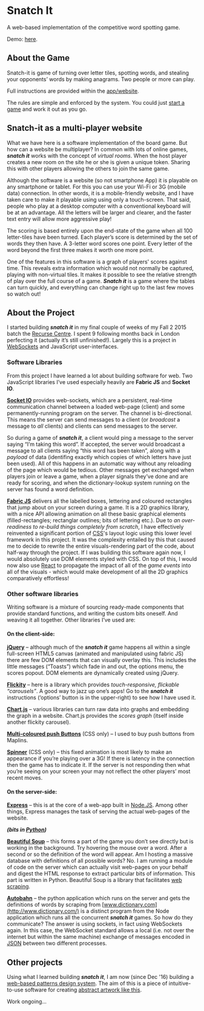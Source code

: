 # Snatch It

A web-based implementation of the competitive word spotting game.

Demo: [here](http://www.snatch-it.rocks/).

## About the Game

Snatch-it is game of turning over letter tiles, spotting words, and stealing your opponents’ words by making anagrams. Two people or more can play.

Full instructions are provided within the [app/website](http://www.snatch-it.rocks/).

The rules are simple and enforced by the system. You could just [start a game](http://www.snatch-it.rocks/) and work it out as you go.


## Snatch-it as a multi-player website

What we have here is a software implementation of the board game. But how can a website be multiplayer? In common with lots of online games, **_snatch it_** works with the concept of *virtual rooms*. When the host player creates a new room on the site he or she is given a unique token. Sharing this with other players allowing the others to join the same game.

Although the software is a website (so not smartphone App) it is playable on any smartphone or tablet. For this you can use your Wi-Fi or 3G (mobile data) connection. In other words, it is a mobile-friendly website, and I have taken care to make it playable using using only a touch-screen. That said, people who play at a desktop computer with a conventional keyboard will be at an advantage. All the letters will be larger and clearer, and the faster text entry will allow more aggressive play!

The scoring is based entirely upon the end-state of the game when all 100 letter-tiles have been turned. Each player’s score is determined by the set of words they then have. A 3-letter word scores one point. Every letter of the word beyond the first three makes it worth one more point.

One of the features in this software is a graph of players' scores against time. This reveals extra information which would not normally be captured, playing with non-virtual tiles. It makes it possible to see the relative strength of play over the full course of a game. **_Snatch it_** is a game where the tables can turn quickly, and everything can change right up to the last few moves so watch out!


## About the Project

I started building **_snatch it_** in my final couple of weeks of my Fall 2 2015 batch the [Recurse Centre](https://www.recurse.com/). I spent 9 following months back in London perfecting it (actually it’s still unfinished!). Largely this is a project in [WebSockets](https://www.fullstackpython.com/websockets.html) and JavaScript user-interfaces.

### Software Libraries

From this project I have learned a lot about building software for web. Two JavaScript libraries I’ve used especially heavily are **Fabric JS** and **Socket IO**.

**[Socket IO](https://socket.io/)** provides web-sockets, which are a persistent, real-time communication channel between a loaded web-page (client) and some permanently-running program on the server. The channel is bi-directional. This means the server can send messages to a client (or *broadcast* a message to *all* clients) and clients can send messages to the server.

So during a game of **_snatch it_**, a client would ping a message to the server saying “I’m taking this word”. If accepted, the server would broadcast a message to all clients saying “this word has been taken”, along with a *payload* of data (identifing exactly which copies of which letters have just been used). All of this happens in an automatic way without any reloading of the page which would be tedious. Other messages get exchanged when players join or leave a game, when a player signals they’ve done and are ready for scoring, and when the dictionary-lookup system running on the server has found a word definition.

**[Fabric JS](http://fabricjs.com/)** delivers all the labelled boxes, lettering and coloured rectangles that jump about on your screen during a game. It is a 2D graphics library, with a nice API allowing animation on all these basic graphical elements (filled-rectangles; rectanglar outlines; bits of lettering etc.). Due to *an over-readiness to re-build things completely from scratch*, I have effectively reinvented a significant portion of [CSS](https://en.wikipedia.org/wiki/Cascading_Style_Sheets)'s layout logic using this lower level framework in this project. It was the complexity entailed by this that caused me to decide to rewrite the entire visuals-rendering part of the code, about half-way through the project. If I was building this software again now, I would absolutely use DOM elements styled with CSS. On top of this, I would now also use [React](https://reactjs.org/) to propagate the impact of all of the *game events* into all of the visuals - which would make development of all the 2D graphics comparatively effortless!

### Other software libraries

Writing software is a mixture of sourcing ready-made components that provide standard functions, and writing the custom bits oneself. And weaving it all together. Other libraries I’ve used are:

#### On the client-side:

**[jQuery](https://jquery.com/)** – although much of the **_snatch it_** game happens all within a single full-screen HTML5 canvas (animated and manipulated using fabric JS) there are few DOM elements that can visually overlay this. This includes the little messages (“Toasts”) which fade in and out, the options menu, the scores popout. DOM elements are dynamically created using jQuery.


**[Flickity](https://flickity.metafizzy.co/)** – here is a library which provides *touch-responsive, flickable “carousels”*. A good way to jazz up one’s apps! Go to the **_snatch it_** instructions (‘options’ button is in the upper-right) to see how I have used it.

**[Chart.js](http://www.chartjs.org/)** – various libraries can turn raw data into graphs and embedding the graph in a website. Chart.js provides the *scores graph* (itself inside another flickity carousel).

**[Multi-coloured push Buttons](http://www.cssflow.com/snippets/multi-colored-push-buttons/demo)** (CSS only) – I used to buy push buttons from Maplins.

**[Spinner](https://projects.lukehaas.me/css-loaders/)** (CSS only) – this fixed animation is most likely to make an appearance if you’re playing over a 3G! If there is latency in the connection then the game has to indicate it. If the server is not responding then what you’re seeing on your screen your may not reflect the other players’ most recent moves.


#### On the server-side:

**[Express](https://expressjs.com/)** – this is at the core of a web-app built in [Node.JS](https://nodejs.org/en/). Among other things, Express manages the task of serving the actual web-pages of the website.

**_(bits in [Python](https://en.wikipedia.org/wiki/Python_(programming_language)))_**

**[Beautiful Soup](https://www.crummy.com/software/BeautifulSoup/)** – this forms a part of the game you don’t see directly but is working in the background. Try hovering the mouse over a word. After a second or so the definition of the word will appear. Am I hosting a massive database with definitions of all possible words? No. I am running a module of code on the server which can actually visit web-pages on your behalf and digest the HTML response to extract particular bits of information. This part is written in Python. Beautiful Soup is a library that facilitates [web scraping](https://en.wikipedia.org/wiki/Web_scraping).

**[Autobahn](https://crossbar.io/autobahn/)** – the python application which runs on the server and gets the definitions of words by scraping from [www.dictionary.com](http://www.dictionary.com/) is a distinct program from the Node application which runs all the concurrent **_snatch it_** games. So how do they communicate? The answer is using sockets, in fact using WebSockets again. In this case, the WebSocket standard allows a local (i.e. not over the internet but within the same machine) exchange of messages encoded in [JSON](https://en.wikipedia.org/wiki/JSON) between two different processes.


## Other projects

Using what I learned building **_snatch it_**, I am now (since Dec '16) building a [web-based patterns design system](https://github.com/ralphbarton/pattern-generation). The aim of this is a piece of intuitive-to-use software for creating [abstract artwork like this](http://ralphbarton.co.uk/patterns).

Work ongoing...